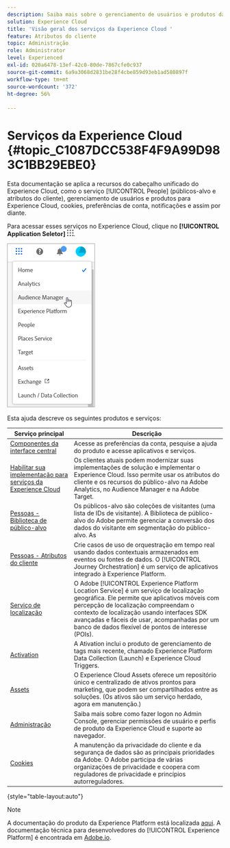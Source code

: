 ```yaml
---
description: Saiba mais sobre o gerenciamento de usuários e produtos da Adobe Experience Cloud, People (públicos e atributos do cliente), Journey Orchestration, Offers, Places, Experience Platform Launch e Mobile Services.
solution: Experience Cloud
title: 'Visão geral dos serviços da Experience Cloud '
feature: Atributos do cliente
topic: Administração
role: Administrator
level: Experienced
exl-id: 020a6478-13ef-42c0-80de-7867cfe0c937
source-git-commit: 6a9a3068d2831be28f4cbe859d93eb1ad580897f
workflow-type: tm+mt
source-wordcount: '372'
ht-degree: 56%

---
```


# Serviços da Experience Cloud {#topic_C1087DCC538F4F9A99D983C1BB29EBE0}

Esta documentação se aplica a recursos do cabeçalho unificado do Experience Cloud, como o serviço [!UICONTROL People] (públicos-alvo e atributos do cliente), gerenciamento de usuários e produtos para Experience Cloud, cookies, preferências de conta, notificações e assim por diante.

Para acessar esses serviços no Experience Cloud, clique no **[!UICONTROL Application Seletor]**
![](assets/menu-icon.png).

![](assets/platform-core-services.png)

Esta ajuda descreve os seguintes produtos e serviços:

| Serviço principal | Descrição |
|--- |--- |
| [Componentes da interface central](experience-cloud.md) | Acesse as preferências da conta, pesquise a ajuda do produto e acesse aplicativos e serviços. |
| [Habilitar sua implementação para serviços da Experience Cloud](core-services.md) | Os clientes atuais podem modernizar suas implementações de solução e implementar o Experience Cloud. Isso permite usar os atributos do cliente e os recursos do público-alvo na Adobe Analytics, no Audience Manager e na Adobe Target. |
| [Pessoas - Biblioteca de público-alvo](audience-library.md) | Os públicos-alvo são coleções de visitantes (uma lista de IDs de visitante). A Biblioteca de público-alvo do Adobe permite gerenciar a conversão dos dados do visitante em segmentação do público-alvo. As |
| [Pessoas - Atributos do cliente](attributes.md) | Crie casos de uso de orquestração em tempo real usando dados contextuais armazenados em eventos ou fontes de dados. O [!UICONTROL Journey Orchestration] é um serviço de aplicativos integrado à Experience Platform. |
| [Serviço de localização](https://experienceleague.adobe.com/docs/places/using/home.html?lang=pt-BR) | O Adobe [!UICONTROL Experience Platform Location Service] é um serviço de localização geográfica. Ele permite que aplicativos móveis com percepção de localização compreendam o contexto de localização usando interfaces SDK avançadas e fáceis de usar, acompanhadas por um banco de dados flexível de pontos de interesse (POIs). |
| [Activation](activation.md) | A Ativation inclui o produto de gerenciamento de tags mais recente, chamado Experience Platform Data Collection (Launch) e Experience Cloud Triggers. |
| [Assets](experience-cloud-assets.md) | O Experience Cloud Assets oferece um repositório único e centralizado de ativos prontos para marketing, que podem ser compartilhados entre as soluções. (Os ativos são um serviço herdado, agora em manutenção.) |
| [Administração](admin-getting-started.md) | Saiba mais sobre como fazer logon no Admin Console, gerenciar permissões de usuário e perfis de produto da Experience Cloud e suporte ao navegador. |
| [Cookies](cookies-privacy.md) | A manutenção da privacidade do cliente e da segurança de dados são as principais prioridades da Adobe. O Adobe participa de várias organizações de privacidade e coopera com reguladores de privacidade e princípios autorreguladores. |

{style=&quot;table-layout:auto&quot;}

>[!NOTE]
>
>A documentação do produto da Experience Platform está localizada [aqui](https://experienceleague.adobe.com/docs/experience-platform/landing/home.html?lang=pt-BR). A documentação técnica para desenvolvedores do [!UICONTROL Experience Platform] é encontrada em [Adobe.io](https://www.adobe.io/apis/experienceplatform/home/services.html).
